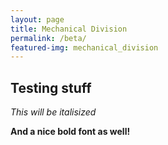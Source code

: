 ```yaml
---
layout: page
title: Mechanical Division
permalink: /beta/
featured-img: mechanical_division
---
```


## Testing stuff

_This will be italisized_

__And a nice bold font as well!__
